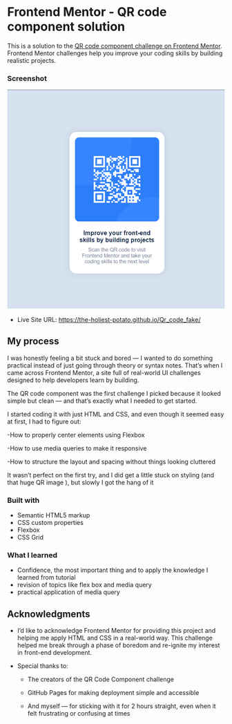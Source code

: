 # Frontend Mentor - QR code component solution

This is a solution to the [QR code component challenge on Frontend Mentor](https://www.frontendmentor.io/challenges/qr-code-component-iux_sIO_H). Frontend Mentor challenges help you improve your coding skills by building realistic projects. 



### Screenshot

![Qr_project](image.png)
- Live Site URL: https://the-holiest-potato.github.io/Qr_code_fake/


## My process
I was honestly feeling a bit stuck and bored — I wanted to do something practical instead of just going through theory or syntax notes. That’s when I came across Frontend Mentor, a site full of real-world UI challenges designed to help developers learn by building.

The QR code component was the first challenge I picked because it looked simple but clean — and that’s exactly what I needed to get started.

I started coding it with just HTML and CSS, and even though it seemed easy at first, I had to figure out:

-How to properly center elements using Flexbox

-How to use media queries to make it responsive

-How to structure the layout and spacing without things looking cluttered

It wasn’t perfect on the first try, and I did get a little stuck on styling (and that huge QR image ), but slowly I got the hang of it

### Built with

- Semantic HTML5 markup
- CSS custom properties
- Flexbox
- CSS Grid

### What I learned
- Confidence, the most important thing and to apply the knowledge I learned from tutorial
- revision of topics like flex box and media query
- practical application of media query


## Acknowledgments
- I’d like to acknowledge Frontend Mentor for providing this project and helping me apply HTML and CSS in a real-world way. This challenge helped me break through a phase of boredom and re-ignite my interest in front-end development.

 - Special thanks to:

      - The creators of the QR Code Component challenge

      - GitHub Pages for making deployment simple and accessible

      - And myself — for sticking with it for 2 hours straight, even when it felt frustrating or confusing at times 